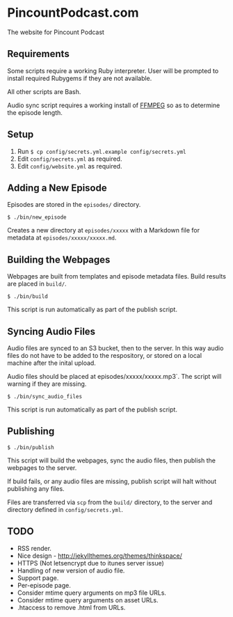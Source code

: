 PincountPodcast.com
===================

The website for Pincount Podcast

Requirements
------------

Some scripts require a working Ruby interpreter. User will be prompted to install required Rubygems if they are not available.

All other scripts are Bash.

Audio sync script requires a working install of [FFMPEG](https://ffmpeg.org) so as to determine the episode length.


Setup
-----

  1. Run `$ cp config/secrets.yml.example config/secrets.yml`
  2. Edit `config/secrets.yml` as required.
  3. Edit `config/website.yml` as required.

Adding a New Episode
--------------------

Episodes are stored in the `episodes/` directory.

    $ ./bin/new_episode

Creates a new directory at `episodes/xxxxx` with a Markdown file for metadata at `episodes/xxxxx/xxxxx.md`.


Building the Webpages
---------------------

Webpages are built from templates and episode metadata files. Build results are placed in `build/`.

    $ ./bin/build

This script is run automatically as part of the publish script.


Syncing Audio Files
-------------------

Audio files are synced to an S3 bucket, then to the server. In this way audio files do not have to be added to the respository, or stored on a local machine after the inital upload.

Audio files should be placed at episodes/xxxxx/xxxxx.mp3`. The script will warning if they are missing.

    $ ./bin/sync_audio_files

This script is run automatically as part of the publish script.


Publishing
----------

    $ ./bin/publish

This script will build the webpages, sync the audio files, then publish the webpages to the server.

If build fails, or any audio files are missing, publish script will halt without publishing any files.

Files are transferred via `scp` from the `build/` directory, to the server and directory defined in `config/secrets.yml`.

TODO
----

* RSS render.
* Nice design - http://jekyllthemes.org/themes/thinkspace/
* HTTPS (Not letsencrypt due to itunes server issue)
* Handling of new version of audio file.
* Support page.
* Per-episode page.
* Consider mtime query arguments on mp3 file URLs.
* Consider mtime query arguments on asset URLs.
* .htaccess to remove .html from URLs.
